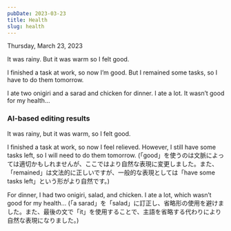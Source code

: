 ```yaml
---
pubDate: 2023-03-23
title: Health
slug: health
---
```


Thursday, March 23, 2023

It was rainy. But it was warm so I felt good.

I finished a task at work, so now I’m good. But I remained some tasks, so I have to do them tomorrow.

I ate two onigiri and a sarad and chicken for dinner. I ate a lot. It wasn’t good for my health…

### AI-based editing results
It was rainy, but it was warm, so I felt good.

I finished a task at work, so now I feel relieved. However, I still have some tasks left, so I will need to do them tomorrow. (「good」を使うのは文脈によっては適切かもしれませんが、ここではより自然な表現に変更しました。また、「remained」は文法的に正しいですが、一般的な表現としては「have some tasks left」という形がより自然です。)

For dinner, I had two onigiri, salad, and chicken. I ate a lot, which wasn’t good for my health… (「a sarad」を「salad」に訂正し、省略形の使用を避けました。また、最後の文で「it」を使用することで、主語を省略する代わりにより自然な表現になりました。)